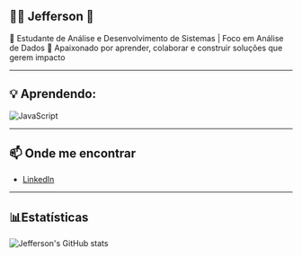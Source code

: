 ## 👨‍💻 Jefferson 👋

🚀 Estudante de Análise e Desenvolvimento de Sistemas | Foco em Análise de Dados
🤝 Apaixonado por aprender, colaborar e construir soluções que gerem impacto

---

## 💡 Aprendendo:

![JavaScript](https://img.shields.io/badge/-JavaScript-0D1117?style=for-the-badge&logo=javascript&labelColor=0D1117&textColor=0D1117)&nbsp;

---

## 📫 Onde me encontrar
- [LinkedIn](https://www.linkedin.com/in/l-dos-santos-746900181/)

---

## 📊Estatísticas
![Jefferson's GitHub stats](https://github-readme-stats.vercel.app/api?username=JeffersonB1994&show_icons=true)

